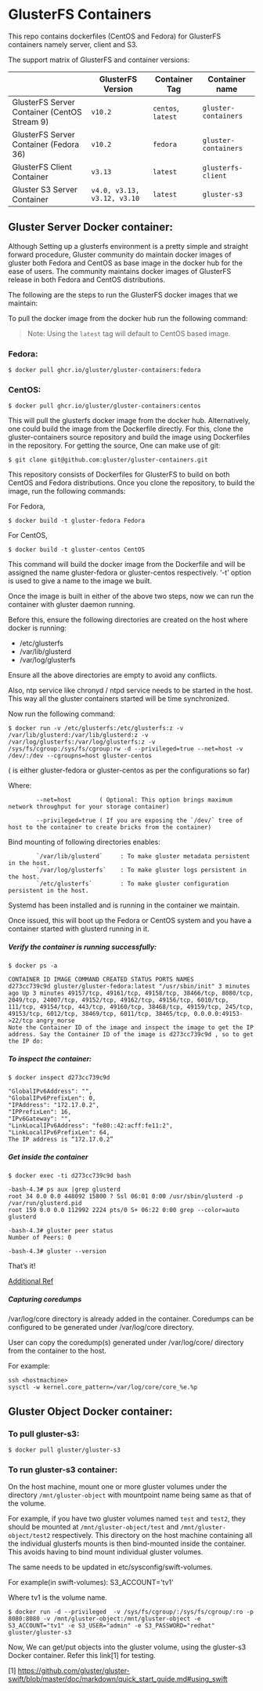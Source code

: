 # GlusterFS Containers

This repo contains dockerfiles (CentOS and Fedora) for GlusterFS containers namely server, client and S3.

The support matrix of GlusterFS and container versions:

|                                              | GlusterFS Version           | Container Tag      | Container name       |
| -------------------------------------------- | --------------------------- | ------------------ | -------------------- |
| GlusterFS Server Container (CentOS Stream 9) | `v10.2`                     | `centos`, `latest` | `gluster-containers` |
| GlusterFS Server Container (Fedora 36)       | `v10.2`                     | `fedora`           | `gluster-containers` |
| GlusterFS Client Container                   | `v3.13`                     | `latest`           | `glusterfs-client`   |
| Gluster S3 Server Container                  | `v4.0, v3.13, v3.12, v3.10` | `latest`           | `gluster-s3`         |

## Gluster Server Docker container:

Although Setting up a glusterfs environment is a pretty simple and straight forward procedure, Gluster community do maintain docker images of gluster both Fedora and CentOS as base image in the docker hub for the ease of users. The community maintains docker images of GlusterFS release in both Fedora and CentOS distributions.

The following are the steps to run the GlusterFS docker images that we maintain:

To pull the docker image from the docker hub run the following command:

> Note: Using the `latest` tag will default to CentOS based image.

### Fedora:

```
$ docker pull ghcr.io/gluster/gluster-containers:fedora
```

### CentOS:

```
$ docker pull ghcr.io/gluster/gluster-containers:centos
```

This will pull the glusterfs docker image from the docker hub.
Alternatively, one could build the image from the Dockerfile directly. For this, clone the gluster-containers source repository and build the image using Dockerfiles in the repository. For getting the source, One can make use of git:

```
$ git clone git@github.com:gluster/gluster-containers.git
```

This repository consists of Dockerfiles for GlusterFS to build on both CentOS and Fedora distributions. Once you clone the repository, to build the image, run the following commands:

For Fedora,

```
$ docker build -t gluster-fedora Fedora
```

For CentOS,

```
$ docker build -t gluster-centos CentOS
```

This command will build the docker image from the Dockerfile and will be assigned the name gluster-fedora or gluster-centos respectively. ‘-t’ option is used to give a name to the image we built.

Once the image is built in either of the above two steps, now we can run the container with gluster daemon running.

Before this, ensure the following directories are created on the host where docker is running:

- /etc/glusterfs
- /var/lib/glusterd
- /var/log/glusterfs

Ensure all the above directories are empty to avoid any conflicts.

Also, ntp service like chronyd / ntpd service needs to be started in the host.
This way all the gluster containers started will be time synchronized.

Now run the following command:

```
$ docker run -v /etc/glusterfs:/etc/glusterfs:z -v /var/lib/glusterd:/var/lib/glusterd:z -v /var/log/glusterfs:/var/log/glusterfs:z -v /sys/fs/cgroup:/sys/fs/cgroup:rw -d --privileged=true --net=host -v /dev/:/dev --cgroupns=host gluster-centos
```

( is either gluster-fedora or gluster-centos as per the configurations so far)

Where:

```
        --net=host        ( Optional: This option brings maximum network throughput for your storage container)

        --privileged=true ( If you are exposing the `/dev/` tree of host to the container to create bricks from the container)
```

Bind mounting of following directories enables:

```
        `/var/lib/glusterd`     : To make gluster metadata persistent in the host.
        `/var/log/glusterfs`    : To make gluster logs persistent in the host.
        `/etc/glusterfs`        : To make gluster configuration persistent in the host.
```

Systemd has been installed and is running in the container we maintain.

Once issued, this will boot up the Fedora or CentOS system and you have a container started with glusterd running in it.

##### Verify the container is running successfully:

```
$ docker ps -a

CONTAINER ID IMAGE COMMAND CREATED STATUS PORTS NAMES
d273cc739c9d gluster/gluster-fedora:latest "/usr/sbin/init" 3 minutes ago Up 3 minutes 49157/tcp, 49161/tcp, 49158/tcp, 38466/tcp, 8080/tcp, 2049/tcp, 24007/tcp, 49152/tcp, 49162/tcp, 49156/tcp, 6010/tcp, 111/tcp, 49154/tcp, 443/tcp, 49160/tcp, 38468/tcp, 49159/tcp, 245/tcp, 49153/tcp, 6012/tcp, 38469/tcp, 6011/tcp, 38465/tcp, 0.0.0.0:49153->22/tcp angry_morse
Note the Container ID of the image and inspect the image to get the IP address. Say the Container ID of the image is d273cc739c9d , so to get the IP do:
```

##### To inspect the container:

```
$ docker inspect d273cc739c9d

"GlobalIPv6Address": "",
"GlobalIPv6PrefixLen": 0,
"IPAddress": "172.17.0.2",
"IPPrefixLen": 16,
"IPv6Gateway": "",
"LinkLocalIPv6Address": "fe80::42:acff:fe11:2",
"LinkLocalIPv6PrefixLen": 64,
The IP address is “172.17.0.2”

```

##### Get inside the container

```
$ docker exec -ti d273cc739c9d bash

-bash-4.3# ps aux |grep glusterd
root 34 0.0 0.0 448092 15800 ? Ssl 06:01 0:00 /usr/sbin/glusterd -p /var/run/glusterd.pid
root 159 0.0 0.0 112992 2224 pts/0 S+ 06:22 0:00 grep --color=auto glusterd

-bash-4.3# gluster peer status
Number of Peers: 0

-bash-4.3# gluster --version
```

That’s it!

[Additional Ref](https://www.youtube.com/watch?v=4Xf8pmDEZYw)

##### Capturing coredumps

/var/log/core directory is already added in the container.
Coredumps can be configured to be generated under /var/log/core directory.

User can copy the coredump(s) generated under /var/log/core/ directory
from the container to the host.

For example:

```
ssh <hostmachine>
sysctl -w kernel.core_pattern=/var/log/core/core_%e.%p
```

## Gluster Object Docker container:

### To pull gluster-s3:

```
$ docker pull gluster/gluster-s3
```

### To run gluster-s3 container:

On the host machine, mount one or more gluster volumes under the directory
`/mnt/gluster-object` with mountpoint name being same as that of the volume.

For example, if you have two gluster volumes named `test` and `test2`, they
should be mounted at `/mnt/gluster-object/test` and `/mnt/gluster-object/test2`
respectively. This directory on the host machine containing all the individual
glusterfs mounts is then bind-mounted inside the container. This avoids having
to bind mount individual gluster volumes.

The same needs to be updated in etc/sysconfig/swift-volumes.

For example(in swift-volumes):
S3_ACCOUNT='tv1'

Where tv1 is the volume name.

```
$ docker run -d --privileged  -v /sys/fs/cgroup/:/sys/fs/cgroup/:ro -p 8080:8080 -v /mnt/gluster-object:/mnt/gluster-object -e S3_ACCOUNT="tv1" -e S3_USER="admin" -e S3_PASSWORD="redhat" gluster/gluster-s3
```

Now, We can get/put objects into the gluster volume, using the gluster-s3 Docker container.
Refer this link[1] for testing.

[1] https://github.com/gluster/gluster-swift/blob/master/doc/markdown/quick_start_guide.md#using_swift
